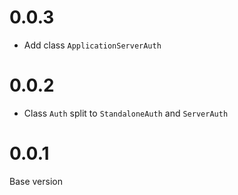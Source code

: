 # 0.0.3

* Add class `ApplicationServerAuth`

# 0.0.2

* Class `Auth` split to `StandaloneAuth` and `ServerAuth`

# 0.0.1

Base version